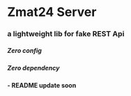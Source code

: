# Zmat24 Server

### a lightweight lib for fake REST Api

##### Zero config
##### Zero dependency


#### - README update soon